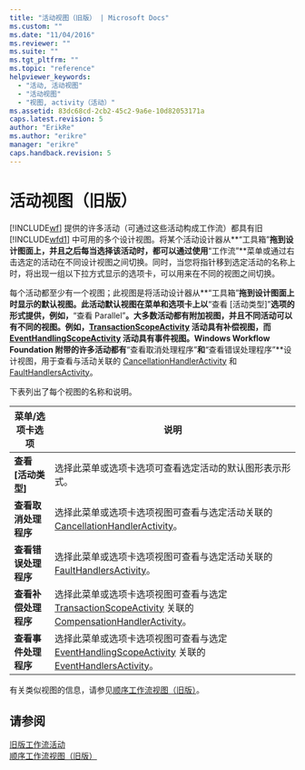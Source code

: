 ```yaml
---
title: "活动视图（旧版） | Microsoft Docs"
ms.custom: ""
ms.date: "11/04/2016"
ms.reviewer: ""
ms.suite: ""
ms.tgt_pltfrm: ""
ms.topic: "reference"
helpviewer_keywords: 
  - "活动, 活动视图"
  - "活动视图"
  - "视图, activity（活动）"
ms.assetid: 83dc68cd-2cb2-45c2-9a6e-10d82053171a
caps.latest.revision: 5
author: "ErikRe"
ms.author: "erikre"
manager: "erikre"
caps.handback.revision: 5
---
```

# 活动视图（旧版）
[!INCLUDE[wf](../workflow-designer/includes/wf_md.md)] 提供的许多活动（可通过这些活动构成工作流）都具有旧 [!INCLUDE[wfd1](../workflow-designer/includes/wfd1_md.md)] 中可用的多个设计视图。将某个活动设计器从**“工具箱”**拖到设计图面上，并且之后每当选择该活动时，都可以通过使用**“工作流”**菜单或通过右击选定的活动在不同设计视图之间切换。同时，当您将指针移到选定活动的名称上时，将出现一组以下拉方式显示的选项卡，可以用来在不同的视图之间切换。  
  
 每个活动都至少有一个视图；此视图是将活动设计器从**“工具箱”**拖到设计图面上时显示的默认视图。此活动默认视图在菜单和选项卡上以**“查看 \[活动类型\]”**选项的形式提供，例如，**“查看 Parallel”**。大多数活动都有附加视图，并且不同活动可以有不同的视图。例如，[TransactionScopeActivity](http://go.microsoft.com/fwlink?LinkID=65093) 活动具有补偿视图，而 [EventHandlingScopeActivity](http://go.microsoft.com/fwlink?LinkID=65030) 活动具有事件视图。Windows Workflow Foundation 附带的许多活动都有**“查看取消处理程序”**和**“查看错误处理程序”**设计视图，用于查看与活动关联的 [CancellationHandlerActivity](http://go.microsoft.com/fwlink?LinkID=65050) 和 [FaultHandlersActivity](http://go.microsoft.com/fwlink?LinkID=65055)。  
  
 下表列出了每个视图的名称和说明。  
  
|菜单\/选项卡选项|说明|  
|---------------|--------|  
|**查看 \[活动类型\]**|选择此菜单或选项卡选项可查看选定活动的默认图形表示形式。|  
|**查看取消处理程序**|选择此菜单或选项卡选项视图可查看与选定活动关联的 [CancellationHandlerActivity](http://go.microsoft.com/fwlink?LinkID=65050)。|  
|**查看错误处理程序**|选择此菜单或选项卡选项视图可查看与选定活动关联的 [FaultHandlersActivity](http://go.microsoft.com/fwlink?LinkID=65055)。|  
|**查看补偿处理程序**|选择此菜单或选项卡选项视图可查看与选定 [TransactionScopeActivity](http://go.microsoft.com/fwlink?LinkID=65093) 关联的 [CompensationHandlerActivity](http://go.microsoft.com/fwlink?LinkID=65053)。|  
|**查看事件处理程序**|选择此菜单或选项卡选项视图可查看与选定 [EventHandlingScopeActivity](http://go.microsoft.com/fwlink?LinkID=65030) 关联的 [EventHandlersActivity](http://go.microsoft.com/fwlink?LinkID=65018)。|  
  
 有关类似视图的信息，请参见[顺序工作流视图（旧版）](../workflow-designer/sequential-workflow-views-legacy.md)。  
  
## 请参阅  
 [旧版工作流活动](../workflow-designer/legacy-workflow-activities.md)   
 [顺序工作流视图（旧版）](../workflow-designer/sequential-workflow-views-legacy.md)